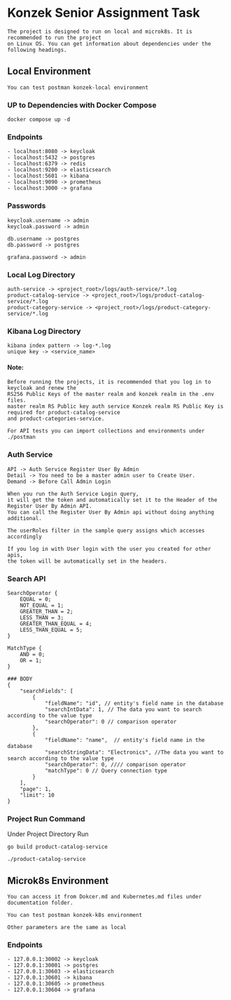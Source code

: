 # Konzek Senior Assignment Task
    The project is designed to run on local and microk8s. It is recommended to run the project
    on Linux OS. You can get information about dependencies under the following headings. 
    
## Local Environment
    You can test postman konzek-local environment
### UP to Dependencies with Docker Compose

```
docker compose up -d
```

### Endpoints
    - localhost:8080 -> keycloak
    - localhost:5432 -> postgres
    - localhost:6379 -> redis
    - localhost:9200 -> elasticsearch
    - localhost:5601 -> kibana
    - localhost:9090 -> prometheus
    - localhost:3000 -> grafana

### Passwords

    keycloak.username -> admin
    keycloak.password -> admin

    db.username -> postgres
    db.password -> postgres

    grafana.password -> admin

### Local Log Directory

    auth-service -> <project_root>/logs/auth-service/*.log
    product-catalog-service -> <project_root>/logs/product-catalog-service/*.log
    product-category-service -> <project_root>/logs/product-category-service/*.log

### Kibana Log Directory

    kibana index pattern -> log-*.log
    unique key -> <service_name>

#### Note: 
    Before running the projects, it is recommended that you log in to keycloak and renew the 
    RS256 Public Keys of the master realm and konzek realm in the .env files. 
    master realm RS Public key auth service Konzek realm RS Public Key is required for product-catalog-service 
    and product-categories-service.

    For API tests you can import collections and environments under ./postman

### Auth Service
    API -> Auth Service Register User By Admin
    Detail -> You need to be a master admin user to Create User.
    Demand -> Before Call Admin Login

    When you run the Auth Service Login query, 
    it will get the token and automatically set it to the Header of the Register User By Admin API. 
    You can call the Register User By Admin api without doing anything additional.
    
    The userRoles filter in the sample query assigns which accesses accordingly
    
    If you log in with User login with the user you created for other apis, 
    the token will be automatically set in the headers.

### Search API
    SearchOperator {
        EQUAL = 0;
        NOT_EQUAL = 1;
        GREATER_THAN = 2;
        LESS_THAN = 3;
        GREATER_THAN_EQUAL = 4;
        LESS_THAN_EQUAL = 5;
    }

    MatchType {
        AND = 0;
        OR = 1;
    }

    ### BODY
    {
        "searchFields": [
            {
                "fieldName": "id", // entity's field name in the database 
                "searchIntData": 1, // The data you want to search according to the value type 
                "searchOperator": 0 // comparison operator
            },
            {
                "fieldName": "name",  // entity's field name in the database 
                "searchStringData": "Electronics", //The data you want to search according to the value type 
                "searchOperator": 0, //// comparison operator
                "matchType": 0 // Query connection type
            }
        ],
        "page": 1,
        "limit": 10
    }

### Project Run Command
Under Project Directory Run
```
go build product-catalog-service 
```
```
./product-catalog-service
```

## Microk8s Environment
    You can access it from Dokcer.md and Kubernetes.md files under documentation folder.

    You can test postman konzek-k8s environment

    Other parameters are the same as local

### Endpoints
    - 127.0.0.1:30002 -> keycloak
    - 127.0.0.1:30001 -> postgres
    - 127.0.0.1:30603 -> elasticsearch
    - 127.0.0.1:30601 -> kibana
    - 127.0.0.1:30605 -> prometheus
    - 127.0.0.1:30604 -> grafana
